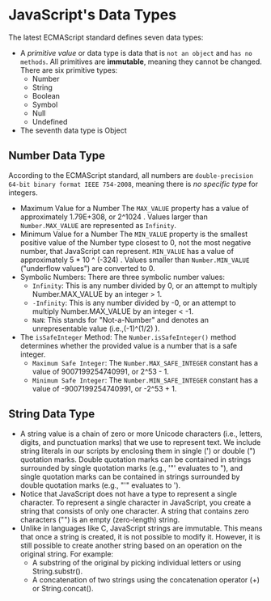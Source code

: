 # JavaScript's Data Types
The latest ECMAScript standard defines seven data types:

* A _primitive value_ or data type is data that is `not an object` and `has no methods`. All primitives are **immutable**, meaning they cannot be changed. There are six primitive types:
    * Number
    * String
    * Boolean
    * Symbol
    * Null
    * Undefined
* The seventh data type is Object
## Number Data Type
According to the ECMAScript standard, all numbers are `double-precision 64-bit binary format IEEE 754-2008`, meaning there is _no specific type_ for integers.
* Maximum Value for a Number
The `MAX_VALUE` property has a value of approximately 1.79E+308, or 2^1024 . Values larger than `Number.MAX_VALUE` are represented as `Infinity`.
* Minimum Value for a Number
The `MIN_VALUE` property is the smallest positive value of the Number type closest to 0, not the most negative number, that JavaScript can represent. `MIN_VALUE` has a value of approximately 5 * 10 ^ (-324) . Values smaller than `Number.MIN_VALUE` ("underflow values") are converted to 0.
* Symbolic Numbers: There are three symbolic number values:
   * `Infinity`: This is any number divided by 0, or an attempt to multiply Number.MAX_VALUE by an integer > 1.
   * `-Infinity`: This is any number divided by -0, or an attempt to multiply Number.MAX_VALUE by an integer < -1.
   * `NaN`: This stands for "Not-a-Number" and denotes an unrepresentable value (i.e.,(-1)^(1/2) ).
* The `isSafeInteger` Method: The `Number.isSafeInteger()` method determines whether the provided value is a number that is a safe integer.
   * `Maximum Safe Integer`: The `Number.MAX_SAFE_INTEGER` constant has a value of 9007199254740991, or 2^53 - 1.
   * `Minimum Safe Integer`: The `Number.MIN_SAFE_INTEGER` constant has a value of -9007199254740991, or -2^53 + 1.
## String Data Type
* A string value is a chain of zero or more Unicode characters (i.e., letters, digits, and punctuation marks) that we use to represent text. We include string literals in our scripts by enclosing them in single (') or double (") quotation marks. Double quotation marks can be contained in strings surrounded by single quotation marks (e.g., '"' evaluates to "), and single quotation marks can be contained in strings surrounded by double quotation marks (e.g., "'" evaluates to ').
* Notice that JavaScript does not have a type to represent a single character. To represent a single character in JavaScript, you create a string that consists of only one character. A string that contains zero characters ("") is an empty (zero-length) string.
* Unlike in languages like C, JavaScript strings are immutable. This means that once a string is created, it is not possible to modify it. However, it is still possible to create another string based on an operation on the original string. For example:
   * A substring of the original by picking individual letters or using String.substr().
   * A concatenation of two strings using the concatenation operator (+) or String.concat().

##
##
##
##
##

